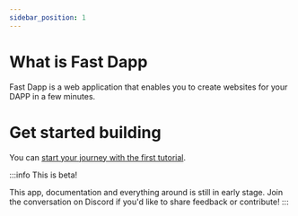 ```yaml
---
sidebar_position: 1
---
```


# What is Fast Dapp

Fast Dapp is a web application that enables you to create websites for your DAPP in a few minutes.

# Get started building

You can [start your journey with the first tutorial](https://docs.fastdapp.xyz/docs/tutorials/token_page).

:::info This is beta!

This app, documentation and everything around is still in early stage. Join the conversation on Discord if you'd like to share feedback or contribute!
:::